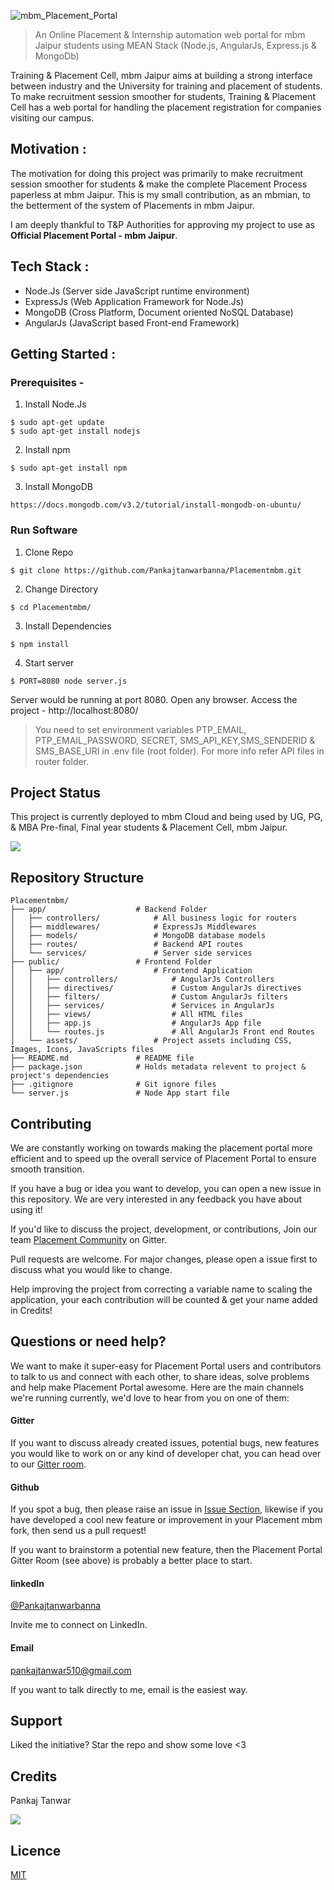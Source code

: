  ![mbm_Placement_Portal](./public/assets/images/github-mbm-placement-portal.png)
> An Online Placement & Internship automation web portal for mbm Jaipur students using MEAN Stack (Node.js, AngularJs, Express.js & MongoDb)

Training & Placement Cell, mbm Jaipur aims at building a strong interface between industry and the University for training and placement of students. To make recruitment session smoother for students, Training & Placement Cell has a web portal for handling the placement registration for companies visiting our campus.

## Motivation :
The motivation for doing this project was primarily to make recruitment session smoother for students & make the complete Placement Process paperless at mbm Jaipur. This is my small contribution, as an mbmian, to the betterment of the system of Placements in mbm Jaipur.

I am deeply thankful to T&P Authorities for approving my project to use as **Official Placement Portal - mbm Jaipur**.

## Tech Stack :
* Node.Js (Server side JavaScript runtime environment)
* ExpressJs (Web Application Framework for Node.Js)
* MongoDB (Cross Platform, Document oriented NoSQL Database)
* AngularJs (JavaScript based Front-end Framework)

## Getting Started :

### Prerequisites -

1. Install Node.Js
```
$ sudo apt-get update
$ sudo apt-get install nodejs
```
2. Install npm
```
$ sudo apt-get install npm
```
3. Install MongoDB
```
https://docs.mongodb.com/v3.2/tutorial/install-mongodb-on-ubuntu/
```
### Run Software

1. Clone Repo
```
$ git clone https://github.com/Pankajtanwarbanna/Placementmbm.git
```
2. Change Directory
```
$ cd Placementmbm/
```
3. Install Dependencies 
```
$ npm install
```
4. Start server
```
$ PORT=8080 node server.js
```

Server would be running at port 8080. Open any browser. Access the project - http://localhost:8080/

> You need to set environment variables PTP_EMAIL, PTP_EMAIL_PASSWORD, SECRET, SMS_API_KEY,SMS_SENDERID & SMS_BASE_URI in .env file (root folder). For more info refer API files in router folder.

## Project Status

This project is currently deployed to mbm Cloud and being used by UG, PG, & MBA Pre-final, Final year students & Placement Cell, mbm Jaipur.

<a href='http://placements.mbm.ac.in' target='_blank'>
    <img src="https://img.shields.io/badge/Project%20Status-Live-green"></a>
</a>

## Repository Structure 
   
    Placementmbm/
    ├── app/                    # Backend Folder
    │   ├── controllers/            # All business logic for routers
    │   ├── middlewares/            # ExpressJs Middlewares
    │   ├── models/                 # MongoDB database models
    │   ├── routes/                 # Backend API routes
    │   └── services/               # Server side services 
    ├── public/                 # Frontend Folder
    │   ├── app/                    # Frontend Application
    │   │   ├── controllers/            # AngularJs Controllers
    │   │   ├── directives/             # Custom AngularJs directives 
    │   │   ├── filters/                # Custom AngularJs filters
    │   │   ├── services/               # Services in AngularJs
    │   │   ├── views/                  # All HTML files
    │   │   ├── app.js                  # AngularJs App file
    │   │   └── routes.js               # All AngularJs Front end Routes 
    │   └── assets/                 # Project assets including CSS, Images, Icons, JavaScripts files
    ├── README.md               # README file
    ├── package.json            # Holds metadata relevent to project & project's dependencies 
    ├── .gitignore              # Git ignore files 
    └── server.js               # Node App start file


## Contributing
We are constantly working on towards making the placement portal more efficient and to speed up the overall service of Placement Portal to ensure smooth transition.

If you have a bug or idea you want to develop, you can open a new issue in this repository. We are very interested in any feedback you have about using it!

If you'd like to discuss the project, development, or contributions, Join our team [Placement Community](https://gitter.im/Placementmbm/community) on Gitter.

Pull requests are welcome. For major changes, please open a issue first to discuss what you would like to change.

Help improving the project from correcting a variable name to scaling the application, your each contribution will be counted & get your name added in Credits!

## Questions or need help?

We want to make it super-easy for Placement Portal users and contributors to talk to us and connect with each other, to share ideas, solve problems and help make Placement Portal awesome. Here are the main channels we're running currently, we'd love to hear from you on one of them:

#### Gitter
If you want to discuss already created issues, potential bugs, new features you would like to work on or any kind of developer chat, you can head over to our [Gitter room](https://gitter.im/Placementmbm/community).

#### Github
If you spot a bug, then please raise an issue in [Issue Section](https://github.com/Pankajtanwarbanna/Placementmbm/issues), likewise if you have developed a cool new feature or improvement in your Placement mbm fork, then send us a pull request!

If you want to brainstorm a potential new feature, then the Placement Portal Gitter Room (see above) is probably a better place to start.

#### linkedIn 

[@Pankajtanwarbanna](https://www.linkedin.com/in/pankajtanwarbanna/)

Invite me to connect on LinkedIn.

#### Email 

[pankajtanwar510@gmail.com](mailto:pankajtanwar510@gmail.com)

If you want to talk directly to me, email is the easiest way.

## Support

Liked the initiative? Star the repo and show some love <3

## Credits
Pankaj Tanwar 

<a href="https://github.com/pankajtanwarbanna/Placementmbm/graphs/contributors">
  <img src="https://contributors-img.web.app/image?repo=pankajtanwarbanna/Placementmbm" />
</a>

## Licence
[MIT](https://choosealicense.com/licenses/mit/) 
